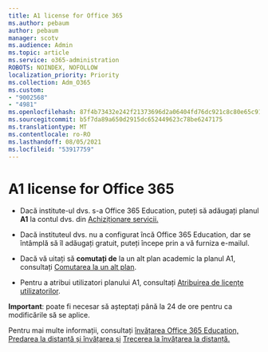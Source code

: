 ```yaml
---
title: A1 license for Office 365
ms.author: pebaum
author: pebaum
manager: scotv
ms.audience: Admin
ms.topic: article
ms.service: o365-administration
ROBOTS: NOINDEX, NOFOLLOW
localization_priority: Priority
ms.collection: Adm_O365
ms.custom:
- "9002568"
- "4981"
ms.openlocfilehash: 87f4b73432e242f21373696d2a06404fd76dc921c8c80e65c91e230cf0212ccc
ms.sourcegitcommit: b5f7da89a650d2915dc652449623c78be6247175
ms.translationtype: MT
ms.contentlocale: ro-RO
ms.lasthandoff: 08/05/2021
ms.locfileid: "53917759"
---
```

# <a name="a1-license-for-office-365"></a>A1 license for Office 365

- Dacă institute-ul dvs. s-a Office 365 Education, puteți să adăugați planul **A1** la contul dvs. din [Achiziționare servicii.](https://docs.microsoft.com/microsoft-365/commerce/buy-another-subscription#buy-another-subscription)

- Dacă instituteul dvs. nu a configurat încă Office 365 Education, dar se întâmplă să îl [](https://www.microsoft.com/education/products/office) adăugați gratuit, puteți începe prin a vă furniza e-mailul.

- Dacă vă uitați să **comutați de** la un alt plan academic la planul A1, consultați [Comutarea la un alt plan](https://docs.microsoft.com/microsoft-365/commerce/subscriptions/switch-plans-manually).

- Pentru a atribui utilizatori planului A1, consultați [Atribuirea de licențe utilizatorilor](https://docs.microsoft.com/microsoft-365/admin/manage/assign-licenses-to-users).

**Important**: poate fi necesar să așteptați până la 24 de ore pentru ca modificările să se aplice.

Pentru mai multe informații, consultați [învățarea Office 365 Education, Predarea la distanță și învățarea și](https://support.office.com/article/remote-teaching-and-learning-in-office-365-education-f651ccae-7b65-478b-8366-51bb884025c4) [Trecerea la învățarea la distanță.](https://www.microsoft.com/education/remote-learning)
